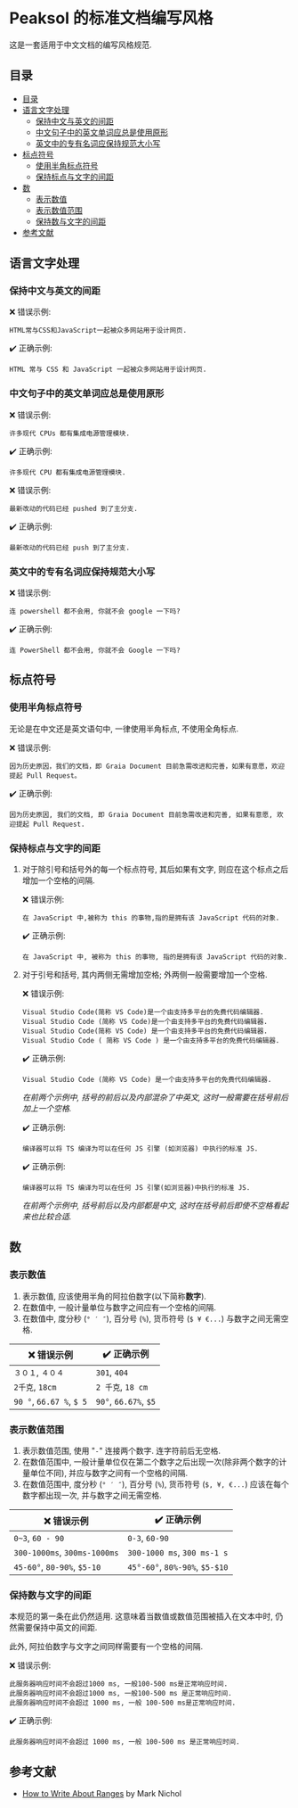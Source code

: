 # Peaksol 的标准文档编写风格
这是一套适用于中文文档的编写风格规范.

## 目录
- [目录](#目录)
- [语言文字处理](#语言文字处理)
  - [保持中文与英文的间距](#保持中文与英文的间距)
  - [中文句子中的英文单词应总是使用原形](#中文句子中的英文单词应总是使用原形)
  - [英文中的专有名词应保持规范大小写](#英文中的专有名词应保持规范大小写)
- [标点符号](#标点符号)
  - [使用半角标点符号](#使用半角标点符号)
  - [保持标点与文字的间距](#保持标点与文字的间距)
- [数](#数)
  - [表示数值](#表示数值)
  - [表示数值范围](#表示数值范围)
  - [保持数与文字的间距](#保持数与文字的间距)
- [参考文献](#参考文献)

## 语言文字处理
### 保持中文与英文的间距
❌ 错误示例:
```
HTML常与CSS和JavaScript一起被众多网站用于设计网页.
```
✔️ 正确示例:
```
HTML 常与 CSS 和 JavaScript 一起被众多网站用于设计网页.
```

### 中文句子中的英文单词应总是使用原形
❌ 错误示例:
```
许多现代 CPUs 都有集成电源管理模块.
```
✔️ 正确示例:
```
许多现代 CPU 都有集成电源管理模块.
```

❌ 错误示例:
```
最新改动的代码已经 pushed 到了主分支.
```

✔️ 正确示例:
```
最新改动的代码已经 push 到了主分支.
```

### 英文中的专有名词应保持规范大小写
❌ 错误示例:
```
连 powershell 都不会用, 你就不会 google 一下吗?
```

✔️ 正确示例:
```
连 PowerShell 都不会用, 你就不会 Google 一下吗?
```

## 标点符号
### 使用半角标点符号
无论是在中文还是英文语句中, 一律使用半角标点, 不使用全角标点.

❌ 错误示例:
```
因为历史原因，我们的文档，即 Graia Document 目前急需改进和完善，如果有意愿，欢迎提起 Pull Request。
```

✔️ 正确示例:
```
因为历史原因, 我们的文档, 即 Graia Document 目前急需改进和完善, 如果有意愿, 欢迎提起 Pull Request.
```

### 保持标点与文字的间距
1. 对于除引号和括号外的每一个标点符号, 其后如果有文字, 则应在这个标点之后增加一个空格的间隔.

	❌ 错误示例:
	```
	在 JavaScript 中,被称为 this 的事物,指的是拥有该 JavaScript 代码的对象.
	```

	✔️ 正确示例:
	```
	在 JavaScript 中, 被称为 this 的事物, 指的是拥有该 JavaScript 代码的对象.
	```

2. 对于引号和括号, 其内两侧无需增加空格; 外两侧一般需要增加一个空格.

	❌ 错误示例:
	```
	Visual Studio Code(简称 VS Code)是一个由支持多平台的免费代码编辑器.
	Visual Studio Code (简称 VS Code)是一个由支持多平台的免费代码编辑器.
	Visual Studio Code(简称 VS Code) 是一个由支持多平台的免费代码编辑器.
	Visual Studio Code ( 简称 VS Code ) 是一个由支持多平台的免费代码编辑器.
	```

	✔️ 正确示例:
	```
	Visual Studio Code (简称 VS Code) 是一个由支持多平台的免费代码编辑器.
	```
	*在前两个示例中, 括号的前后以及内部混杂了中英文, 这时一般需要在括号前后加上一个空格.*

	✔️ 正确示例:
	```
	编译器可以将 TS 编译为可以在任何 JS 引擎 (如浏览器) 中执行的标准 JS.
	```

	✔️ 正确示例:
	```
	编译器可以将 TS 编译为可以在任何 JS 引擎(如浏览器)中执行的标准 JS.
	```
	*在前两个示例中, 括号前后以及内部都是中文, 这时在括号前后即使不空格看起来也比较合适.*


## 数
### 表示数值
1. 表示数值, 应该使用半角的阿拉伯数字(以下简称**数字**).
2. 在数值中, 一般计量单位与数字之间应有一个空格的间隔.
3. 在数值中, 度分秒 (`° ′ ″`), 百分号 (`%`), 货币符号 (`$ ¥ €...`) 与数字之间无需空格.

| ❌ 错误示例 | ✔️ 正确示例 |
| - | - |
| `３０１`, `４０４` | `301`, `404` |
| `2千克`, `18cm` | `2 千克`, `18 cm` |
| `90 °`, `66.67 %`, `$ 5` | `90°`, `66.67%`, `$5` |

### 表示数值范围
1. 表示数值范围, 使用 "`-`" 连接两个数字. 连字符前后无空格.
2. 在数值范围中, 一般计量单位仅在第二个数字之后出现一次(除非两个数字的计量单位不同), 并应与数字之间有一个空格的间隔.
3. 在数值范围中, 度分秒 (`° ′ ″`), 百分号 (`%`), 货币符号 (`$, ¥, €...`) 应该在每个数字都出现一次, 并与数字之间无需空格.

| ❌ 错误示例 | ✔️ 正确示例 |
| - | - |
| `0~3`, `60 - 90` | `0-3`, `60-90` |
| `300-1000ms`, `300ms-1000ms` | `300-1000 ms`, `300 ms-1 s` |
| `45-60°`, `80-90%`, `$5-10` | `45°-60°`, `80%-90%`, `$5-$10` |

### 保持数与文字的间距
本规范的第一条在此仍然适用. 这意味着当数值或数值范围被插入在文本中时, 仍然需要保持中英文的间距.

此外, 阿拉伯数字与文字之间同样需要有一个空格的间隔.

❌ 错误示例:
```
此服务器响应时间不会超过1000 ms, 一般100-500 ms是正常响应时间.
此服务器响应时间不会超过1000 ms, 一般100-500 ms 是正常响应时间.
此服务器响应时间不会超过 1000 ms, 一般 100-500 ms是正常响应时间.
```

✔️ 正确示例:
```
此服务器响应时间不会超过 1000 ms, 一般 100-500 ms 是正常响应时间.
```

## 参考文献
- [How to Write About Ranges](https://www.dailywritingtips.com/how-to-write-about-ranges/) by Mark Nichol

